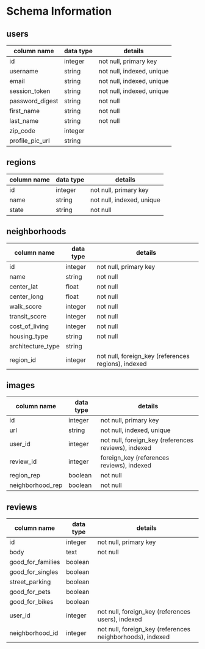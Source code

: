 # Schema Information

## users
column name     | data type | details
----------------|-----------|-----------------------
id              | integer   | not null, primary key
username        | string    | not null, indexed, unique
email           | string    | not null, indexed, unique
session_token   | string    | not null, indexed, unique
password_digest | string    | not null
first_name      | string    | not null
last_name       | string    | not null
zip_code        | integer   |
profile_pic_url | string    |

## regions
column name     | data type | details
----------------|-----------|-----------------------
id              | integer   | not null, primary key
name            | string    | not null, indexed, unique
state           | string    | not null

## neighborhoods
column name        | data type | details
-------------------|-----------|-----------------------
id                 | integer   | not null, primary key
name               | string    | not null
center_lat         | float     | not null
center_long        | float     | not null
walk_score         | integer   | not null
transit_score      | integer   | not null
cost_of_living     | integer   | not null
housing_type       | string    | not null
architecture_type  | string    |
region_id          | integer   | not null, foreign_key (references regions), indexed

## images
column name      | data type | details
-----------------|-----------|-----------------------
id               | integer   | not null, primary key
url              | string    | not null, indexed, unique
user_id          | integer   | not null, foreign_key (references reviews), indexed
review_id        | integer   | foreign_key (references reviews), indexed
region_rep       | boolean   | not null
neighborhood_rep | boolean   | not null

## reviews
column name      | data type | details
-----------------|-----------|-----------------------
id               | integer   | not null, primary key
body             | text      | not null
good_for_families| boolean   |
good_for_singles | boolean   |
street_parking   | boolean   |
good_for_pets    | boolean   |
good_for_bikes   | boolean   |
user_id          | integer   | not null, foreign_key (references users), indexed
neighborhood_id  | integer   | not null, foreign_key (references neighborhoods), indexed
